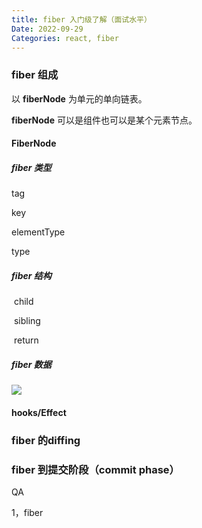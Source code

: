```yaml
---
title: fiber 入门级了解（面试水平）
Date: 2022-09-29
Categories: react, fiber
---
```




### fiber 组成

以 **fiberNode** 为单元的单向链表。

**fiberNode** 可以是组件也可以是某个元素节点。

#### FiberNode

##### fiber 类型

tag

key

elementType

type

##### fiber 结构

​	child

​	sibling

​	return

##### fiber 数据

![](https://cdn.jsdelivr.net/gh/xuchao996/gallary@main/imgs/20220928234539.png)

#### hooks/Effect



### fiber 的diffing



### fiber 到提交阶段（commit phase）





QA

1，fiber 